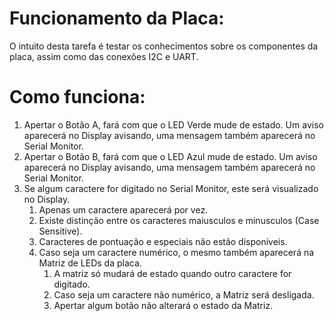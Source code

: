 # Funcionamento da Placa:
O intuito desta tarefa é testar os conhecimentos sobre os componentes da placa, assim como das conexões I2C e UART.
# Como funciona:
1. Apertar o Botão A, fará com que o LED Verde mude de estado. Um aviso aparecerá no Display avisando, uma mensagem também aparecerá no Serial Monitor.
2. Apertar o Botão B, fará com que o LED Azul mude de estado. Um aviso aparecerá no Display avisando, uma mensagem também aparecerá no Serial Monitor.
3. Se algum caractere for digitado no Serial Monitor, este será visualizado no Display.
    1. Apenas um caractere aparecerá por vez.
    2. Existe distinção entre os caracteres maiusculos e minusculos (Case Sensitive).
    3. Caracteres de pontuação e especiais não estão disponíveis.
    4. Caso seja um caractere numérico, o mesmo também aparecerá na Matriz de LEDs da placa.
        1. A matriz só mudará de estado quando outro caractere for digitado.
        2. Caso seja um caractere não numérico, a Matriz será desligada.
        3. Apertar algum botão não alterará o estado da Matriz.
